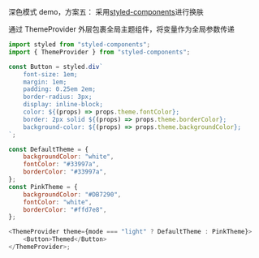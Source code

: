 深色模式 demo，方案五：
采用[styled-components](https://medium.com/itsoktomakemistakes/%E5%9C%A8-react-styled-components-%E9%80%8F%E9%81%8E-themeprovider-%E4%BE%86%E6%9B%B4%E6%8F%9B%E7%B6%B2%E9%A0%81%E8%89%B2%E5%BD%A9%E4%B8%BB%E9%A1%8C%E6%A8%A3%E5%BC%8F-62be72b9c7ea)进行换肤

通过 ThemeProvider 外层包裹全局主题组件，将变量作为全局参数传递

```javascript
import styled from "styled-components";
import { ThemeProvider } from "styled-components";

const Button = styled.div`
    font-size: 1em;
    margin: 1em;
    padding: 0.25em 2em;
    border-radius: 3px;
    display: inline-block;
    color: ${(props) => props.theme.fontColor};
    border: 2px solid ${(props) => props.theme.borderColor};
    background-color: ${(props) => props.theme.backgroundColor};
`;

const DefaultTheme = {
    backgroundColor: "white",
    fontColor: "#33997a",
    borderColor: "#33997a",
};
const PinkTheme = {
    backgroundColor: "#DB7290",
    fontColor: "white",
    borderColor: "#ffd7e8",
};

<ThemeProvider theme={mode === "light" ? DefaultTheme : PinkTheme}>
    <Button>Themed</Button>
</ThemeProvider>;
```
